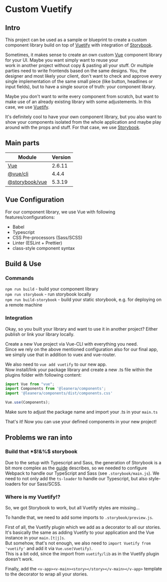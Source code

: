 # Custom Vuetify


## Intro

This project can be used as a sample or blueprint to create a custom component library build on top 
of [Vuetify](https://github.com/vuetifyjs/vuetify) with integration of [Storybook](https://github.com/storybookjs/storybook).

Sometimes, it makes sense to create an own custom [Vue](https://github.com/vuejs/vue) component library for your UI. Maybe you want simply want to reuse your  
work in another project without copy & pasting all your stuff. Or multiple parties need to write frontends based on the same
designs.
You, the designer and most likely your client, don't want to check and approve every single implementation of the same small 
piece (like button, headlines or input fields), but to have a single source of truth: your component library.

Maybe you don't want to write every component from scratch, but want to make use of an already existing library with some adjustements.
In this case, we use [Vuetify](https://github.com/vuetifyjs/vuetify).

It's definitely cool to have your own component library, but you also want to show your components isolated from the whole 
application and maybe play around with the props and stuff. For that case, we use [Storybook](https://github.com/storybookjs/storybook).

## Main parts

| Module                                                        | Version    |
| ---                                                           | ---        |
| [Vue](https://github.com/vuejs/vue)                           | 2.6.11     |
| [@vue/cli](https://github.com/vuejs/vue-cli)                  | 4.4.4      |
| [@storybook/vue](https://github.com/storybookjs/storybook)    | 5.3.19     |

## Vue Configuration

For our component library, we use Vue with following features/configurations:
* Babel
* Typescript
* CSS Pre-processors (Sass/SCSS)
* Linter (ESLint + Prettier)
* class-style component syntax

## Build & Use

### Commands 

`npm run build` - build your component library  
`npm run storybook` - run storybook locally  
`npm run build-storybook` - build your static storybook, e.g. for deploying on a remote machine

### Integration

Okay, so you built your library and want to use it in another project?
Either publish or link your library locally.

Create a new Vue project via Vue-CLI with everything you need.  
Since we rely on the above mentioned configuration also for our final app, we simply use that in addition to vuex and vue-router.

We also need to `vue add vuetify` to our new app.  
Now install/link your package library and create a new .ts file within the plugins folder with following content:
```ts
import Vue from "vue";
import Components from '@leanera/components';
import '@leanera/components/dist/components.css'

Vue.use(Components);

```

Make sure to adjust the package name and import your .ts in your `main.ts`


That's it! Now you can use your defined components in your new project!

 

## Problems we ran into

### Build that *$!&%$ storybook

Due to the setup with Typescript and Sass, the generation of Storybook is a bit more complex as the [guide](https://storybook.js.org/docs/guides/guide-vue/) describes,
so we needed to configure Webpack to handle our TypeScript and Sass (see `.storybook/main.js`).
We need to not only add the `ts-loader` to handle our Typescript, but also style-loaders for our Sass/SCSS.

### Where is my Vuetify!?

So, we got Storybook to work, but all Vuetify styles are missing...  

To handle that, we need to add some imports to `.storybook/preview.js`.


First of all, the Vuetify plugin which we add as a decorator to all our stories. It's basically the same as
adding Vuetify to your application and the Vue instance in your `main.[t|j]s`.  
But somehow, that's not enough, we also need to `import Vuetify from 'vuetify'` and add it via `Vue.use(Vuetify)`.  
This is a bit odd, since the import from `vuetify/lib` as in the Vuetify plugin doesn't work.

Finally, add the `<v-app><v-main><story></story></v-main></v-app>` template to the decorator to wrap all your stories.
